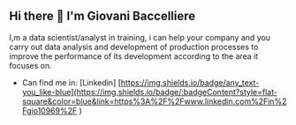 ## Hi there 👋 I'm Giovani Baccelliere

<!--
**Gio10969/Gio10969** is a ✨ _special_ ✨ repository because its `README.md` (this file) appears on your GitHub profile.-->

I,m a data scientist/analyst in training, i can help your company and you carry out data analysis and development of production processes to improve the performance of its development according to the area it focuses on.
- Can find me in:
[Linkedin] [https://img.shields.io/badge/any_text-you_like-blue](https://img.shields.io/badge/:badgeContent?style=flat-square&color=blue&link=https%3A%2F%2Fwww.linkedin.com%2Fin%2Fgio10969%2F
)

